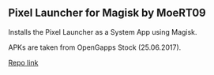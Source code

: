 ## Pixel Launcher for Magisk by MoeRT09
Installs the Pixel Launcher as a System App using Magisk.

APKs are taken from OpenGapps Stock (25.06.2017).


[Repo link](https://github.com/MoeRT09/PixelLauncherv3)
